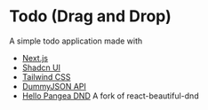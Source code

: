 # Todo (Drag and Drop)

A simple todo application made with

- [Next.js](https://nextjs.org/)
- [Shadcn UI](https://ui.shadcn.com/)
- [Tailwind CSS](https://tailwindcss.com/)
- [DummyJSON API](https://dummyjson.com/)
- [Hello Pangea DND](https://github.com/hello-pangea/dnd) A fork of react-beautiful-dnd
